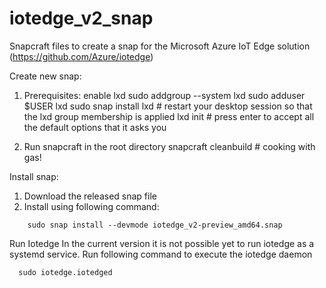 # iotedge_v2_snap
Snapcraft files to create a snap for the Microsoft Azure IoT Edge solution (https://github.com/Azure/iotedge)

Create new snap:
1. Prerequisites:
    enable lxd
        sudo addgroup --system lxd
        sudo adduser $USER lxd
        sudo snap install lxd
        # restart your desktop session so that the lxd group membership is applied
        lxd init
        # press enter to accept all the default options that it asks you

2. Run snapcraft in the root directory
    snapcraft cleanbuild # cooking with gas!

Install snap:
1. Download the released snap file
2. Install using following command: 
```console
    sudo snap install --devmode iotedge_v2-preview_amd64.snap
```

Run Iotedge
In the current version it is not possible yet to run iotedge as a systemd service. Run following command to execute the iotedge daemon
```console
  sudo iotedge.iotedged
```
